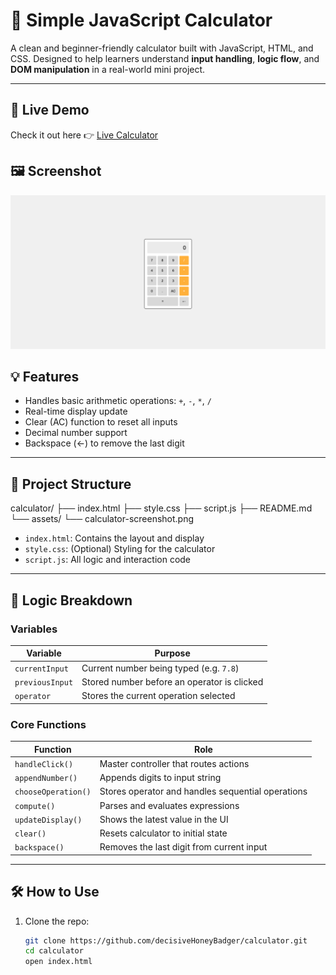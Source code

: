 # 🧮 Simple JavaScript Calculator

A clean and beginner-friendly calculator built with JavaScript, HTML, and CSS. Designed to help learners understand **input handling**, **logic flow**, and **DOM manipulation** in a real-world mini project.

---

## 🔗 Live Demo

Check it out here 👉 [Live Calculator](https://decisiveHoneyBadger.github.io/calculator/)

## 🖼️ Screenshot

![Calculator Screenshot](assets/simple-js-calculator-2.png)

## 💡 Features

- Handles basic arithmetic operations: `+`, `-`, `*`, `/`
- Real-time display update
- Clear (AC) function to reset all inputs
- Decimal number support
- Backspace (←) to remove the last digit

---

## 📁 Project Structure

calculator/
├── index.html
├── style.css
├── script.js
├── README.md
└── assets/
└── calculator-screenshot.png

- `index.html`: Contains the layout and display
- `style.css`: (Optional) Styling for the calculator
- `script.js`: All logic and interaction code

---

## 🧠 Logic Breakdown

### Variables

| Variable        | Purpose                                     |
| --------------- | ------------------------------------------- |
| `currentInput`  | Current number being typed (e.g. `7.8`)     |
| `previousInput` | Stored number before an operator is clicked |
| `operator`      | Stores the current operation selected       |

### Core Functions

| Function            | Role                                              |
| ------------------- | ------------------------------------------------- |
| `handleClick()`     | Master controller that routes actions             |
| `appendNumber()`    | Appends digits to input string                    |
| `chooseOperation()` | Stores operator and handles sequential operations |
| `compute()`         | Parses and evaluates expressions                  |
| `updateDisplay()`   | Shows the latest value in the UI                  |
| `clear()`           | Resets calculator to initial state                |
| `backspace()`       | Removes the last digit from current input         |

---

## 🛠️ How to Use

1. Clone the repo:
   ```bash
   git clone https://github.com/decisiveHoneyBadger/calculator.git
   cd calculator
   open index.html
   ```
